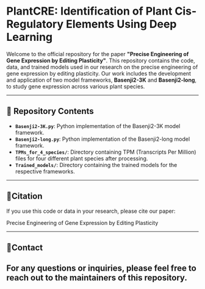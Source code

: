 # PlantCRE: Identification of Plant Cis-Regulatory Elements Using Deep Learning

Welcome to the official repository for the paper **"Precise Engineering of Gene Expression by Editing Plasticity"**. This repository contains the code, data, and trained models used in our research on the precise engineering of gene expression by editing plasticity. Our work includes the development and application of two model frameworks, **Basenji2-3K** and **Basenji2-long**, to study gene expression across various plant species.  

---

## 📂 Repository Contents  

- **`Basenji2-3K.py`**: Python implementation of the Basenji2-3K model framework.  
- **`Basenji2-long.py`**: Python implementation of the Basenji2-long model framework.  
- **`TPMs_for_4_species/`**: Directory containing TPM (Transcripts Per Million) files for four different plant species after processing.  
- **`Trained_models/`**: Directory containing the trained models for the respective frameworks.  

---


 ## 📄Citation
If you use this code or data in your research, please cite our paper:

Precise Engineering of Gene Expression by Editing Plasticity

---

 ## 📧Contact
For any questions or inquiries, please feel free to reach out to the maintainers of this repository.
---
